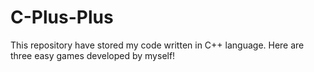 # C-Plus-Plus
This repository have stored my code written in C++ language.
Here are three easy games developed by myself!
